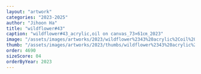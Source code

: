 ```yaml
---
layout: "artwork"
categories: "2023-2025"
author: "Jihoon Ha"
title: "wildflower#43"
caption: "wildflower#43_acrylic,oil on canvas_73×61㎝_2023"
image: "/assets/images/artworks/2023/wildflower%2343%20acrylic%2Coil%20on%20canvas%2073x61cm%202023.jpg"
thumb: "/assets/images/artworks/2023/thumbs/wildflower%2343%20acrylic%2Coil%20on%20canvas%2073x61cm%202023.jpg"
order: 4690
sizeScore: 04
orderByYear: 2023
---
```

